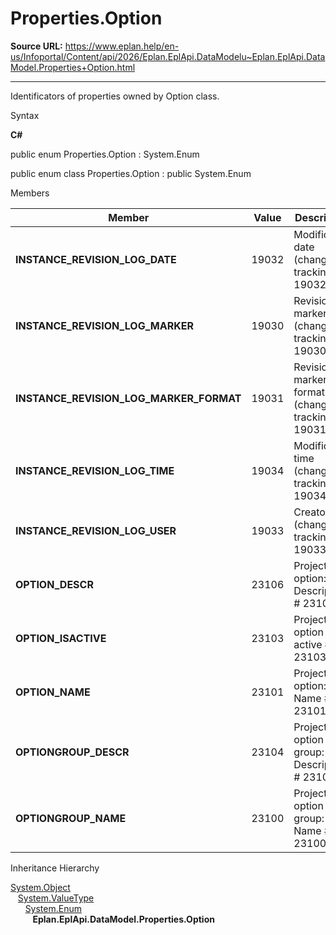 # Properties.Option

**Source URL:** https://www.eplan.help/en-us/Infoportal/Content/api/2026/Eplan.EplApi.DataModelu~Eplan.EplApi.DataModel.Properties+Option.html

---

Identificators of properties owned by Option class.

Syntax

**C#**



public enum Properties.Option : System.Enum

public enum class Properties.Option : public System.Enum


Members

| Member | Value | Description |
| --- | --- | --- |
| **INSTANCE\_REVISION\_LOG\_DATE** | 19032 | Modification date (change tracking) # 19032. |
| **INSTANCE\_REVISION\_LOG\_MARKER** | 19030 | Revision marker (change tracking) # 19030. |
| **INSTANCE\_REVISION\_LOG\_MARKER\_FORMAT** | 19031 | Revision marker format (change tracking) # 19031. |
| **INSTANCE\_REVISION\_LOG\_TIME** | 19034 | Modification time (change tracking) # 19034. |
| **INSTANCE\_REVISION\_LOG\_USER** | 19033 | Creator (change tracking) # 19033. |
| **OPTION\_DESCR** | 23106 | Project option: Description # 23106. |
| **OPTION\_ISACTIVE** | 23103 | Project option active # 23103. |
| **OPTION\_NAME** | 23101 | Project option: Name # 23101. |
| **OPTIONGROUP\_DESCR** | 23104 | Project option group: Description # 23104. |
| **OPTIONGROUP\_NAME** | 23100 | Project option group: Name # 23100. |

Inheritance Hierarchy

[System.Object](#)  
   [System.ValueType](#)  
      [System.Enum](#)  
         **Eplan.EplApi.DataModel.Properties.Option**

